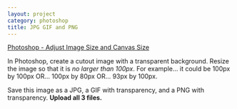 ```yaml
---
layout: project
category: photoshop
title: JPG GIF and PNG
---
```

[Photoshop - Adjust Image Size and Canvas Size](https://drive.google.com/file/d/1eElNgKiZGciT4YEHEBOy6uWDEoNsrKvn/view?usp=sharing)

In Photoshop, create a cutout image with a transparent background. Resize the image so that it is *no larger than 100px*. For example... it could be 100px by 100px OR... 100px by 80px OR... 93px by 100px.

Save this image as a JPG, a GIF with transparency, and a PNG with transparency. **Upload all 3 files.**
